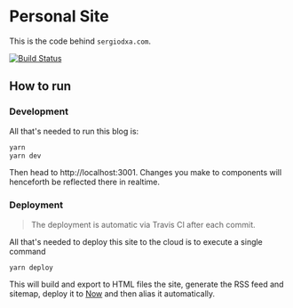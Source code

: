 # Personal Site

This is the code behind `sergiodxa.com`.

[![Build Status](https://travis-ci.org/sergiodxa/personal-site.svg?branch=master)](https://travis-ci.org/sergiodxa/personal-site)

## How to run

### Development

All that's needed to run this blog is:

```bash
yarn
yarn dev
```

Then head to http://localhost:3001. Changes you make to components will henceforth be reflected there in realtime.

### Deployment

> The deployment is automatic via Travis CI after each commit.

All that's needed to deploy this site to the cloud is to execute a single command

```
yarn deploy
```

This will build and export to HTML files the site, generate the RSS feed and sitemap, deploy it to [Now](https://now.sh) and then alias it automatically.
